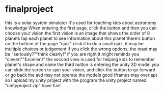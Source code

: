 # finalproject
this is a solar system simulator
It's used for teaching kids about astronomy knowledge
When entering the first page, click the button
and then you can choose your vision
the first vision is an image that shows the order of 8 planets
tap each planet to see information about this planet
there's button on the bottom of the page "quiz"
click it to do a small quiz, it may be multiple choices or judgement
if you click the wrong options, the toast may be "seriously?""think clearly!"
if you are right it might reminds you "clever!""Excellent"
the second view is used for helping kids to remember planet's shape and name
the third button is entering the unity 3D model
you can slide the screen to spin your vision, and click the button to go forward or go back
the avd may not operate the models good (frames may overlap) so I upload my unity project with the program
the unity project named "unityproject.zip"
have fun!
